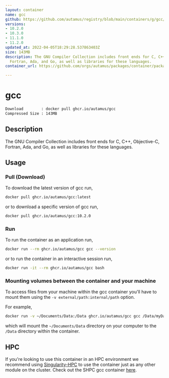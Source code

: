 ```yaml
---
layout: container
name: gcc
github: https://github.com/autamus/registry/blob/main/containers/g/gcc/spack.yaml
versions:
- 10.2.0
- 10.3.0
- 11.1.0
- 11.2.0
updated_at: 2022-04-05T18:29:28.537863403Z
size: 143MB
description: The GNU Compiler Collection includes front ends for C, C++, Objective-C,
  Fortran, Ada, and Go, as well as libraries for these languages.
container_url: https://github.com/orgs/autamus/packages/container/package/gcc

---
```

# gcc
```bash 
Download        : docker pull ghcr.io/autamus/gcc
Compressed Size : 143MB
```

## Description
The GNU Compiler Collection includes front ends for C, C++, Objective-C, Fortran, Ada, and Go, as well as libraries for these languages.

## Usage
### Pull (Download)
To download the latest version of gcc run,

```bash
docker pull ghcr.io/autamus/gcc:latest
```

or to download a specific version of gcc run,

```bash
docker pull ghcr.io/autamus/gcc:10.2.0
```
### Run
To run the container as an application run,
```bash
docker run --rm ghcr.io/autamus/gcc gcc --version
```

or to run the container in an interactive session run,
```bash
docker run -it --rm ghcr.io/autamus/gcc bash
```

### Mounting volumes between the container and your machine
To access files from your machine within the gcc container you'll have to mount them using the `-v external/path:internal/path` option.

For example,
```bash
docker run -v ~/Documents/Data:/Data ghcr.io/autamus/gcc gcc /Data/myData.csv
```
which will mount the `~/Documents/Data` directory on your computer to the `/Data` directory within the container.

## HPC
If you're looking to use this container in an HPC environment we recommend using [Singularity-HPC](https://singularity-hpc.readthedocs.io) to use the container just as any other module on the cluster. Check out the SHPC gcc container [here](https://singularityhub.github.io/singularity-hpc/r/ghcr.io-autamus-gcc/).